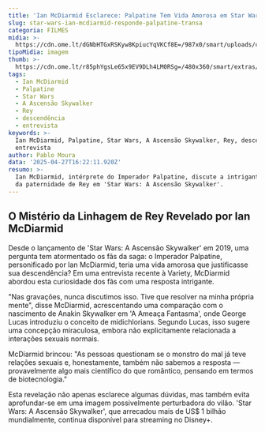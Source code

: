 ```yaml
---
title: 'Ian McDiarmid Esclarece: Palpatine Tem Vida Amorosa em Star Wars?'
slug: star-wars-ian-mcdiarmid-responde-palpatine-transa
categoria: FILMES
midia: >-
  https://cdn.ome.lt/dGNbHTGxRSKyw8KpiucYqVKCf8E=/987x0/smart/uploads/conteudo/fotos/palpatinerindo.jpg
tipoMidia: imagem
thumb: >-
  https://cdn.ome.lt/r85phYgsLe65x9EV9DLh4LM0RSg=/480x360/smart/extras/conteudos/palpatinerindo.jpg
tags:
  - Ian McDiarmid
  - Palpatine
  - Star Wars
  - A Ascensão Skywalker
  - Rey
  - descendência
  - entrevista
keywords: >-
  Ian McDiarmid, Palpatine, Star Wars, A Ascensão Skywalker, Rey, descendência,
  entrevista
author: Pablo Moura
data: '2025-04-27T16:22:11.920Z'
resumo: >-
  Ian McDiarmid, intérprete do Imperador Palpatine, discute a intrigante questão
  da paternidade de Rey em 'Star Wars: A Ascensão Skywalker'.
---
```


## O Mistério da Linhagem de Rey Revelado por Ian McDiarmid

Desde o lançamento de 'Star Wars: A Ascensão Skywalker' em 2019, uma pergunta tem atormentado os fãs da saga: o Imperador Palpatine, personificado por Ian McDiarmid, teria uma vida amorosa que justificasse sua descendência? Em uma entrevista recente à Variety, McDiarmid abordou esta curiosidade dos fãs com uma resposta intrigante.

"Nas gravações, nunca discutimos isso. Tive que resolver na minha própria mente", disse McDiarmid, acrescentando uma comparação com o nascimento de Anakin Skywalker em 'A Ameaça Fantasma', onde George Lucas introduziu o conceito de midichlorians. Segundo Lucas, isso sugere uma concepção miraculosa, embora não explicitamente relacionada a interações sexuais normais.

McDiarmid brincou: "As pessoas questionam se o monstro do mal já teve relações sexuais e, honestamente, também não sabemos a resposta — provavelmente algo mais científico do que romântico, pensando em termos de biotecnologia."

Esta revelação não apenas esclarece algumas dúvidas, mas também evita aprofundar-se em uma imagem possivelmente perturbadora do vilão. 'Star Wars: A Ascensão Skywalker', que arrecadou mais de US$ 1 bilhão mundialmente, continua disponível para streaming no Disney+.
